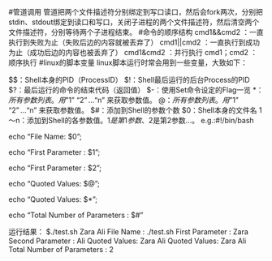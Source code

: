 #管道调用
管道把两个文件描述符分别绑定到写口读口，然后会fork两次，分别把stdin、stdout绑定到读口和写口，关闭子进程的两个文件描述符，然后清空两个文件描述符，分别等待两个子进程结束。
#命令的顺序结构
cmd1&&cmd2 ：一直执行到失败为止（失败后边的内容就被丢弃了）
cmd1||cmd2   ：一直执行到成功为止（成功后边的内容也被丢弃了）
cmd1&cmd2  ：并行执行
cmd1；cmd2 ：顺序执行
#linux的脚本变量
linux脚本运行时常会用到一些变量，大致如下：

$$：Shell本身的PID（ProcessID）
$!：Shell最后运行的后台Process的PID
$?：最后运行的命令的结束代码（返回值）
$-：使用Set命令设定的Flag一览
$*：所有参数列表。用”$1” “$2” … “$n” 来获取参数值。
$@：所有参数列表。用”$1” “$2” … “$n” 来获取参数值。
$#：添加到Shell的参数个数
$0：Shell本身的文件名
$1～$n：添加到Shell的各参数值。$1是第1参数、$2是第2参数…。
e.g.:#!/bin/bash

echo “File Name: $0”;

echo “First Parameter : $1”;

echo “First Parameter : $2”;

echo “Quoted Values: $@”;

echo “Quoted Values: $*”;

echo “Total Number of Parameters : $#”

运行结果：
$./test.sh Zara Ali
File Name : ./test.sh
First Parameter : Zara
Second Parameter : Ali
Quoted Values: Zara Ali
Quoted Values: Zara Ali
Total Number of Parameters : 2


